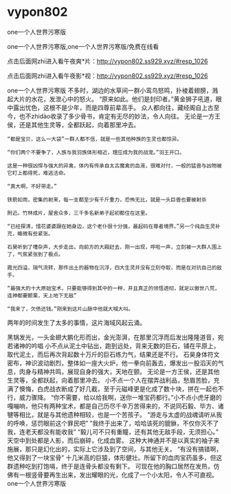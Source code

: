 # vypon802
one一个人世界污寒版

one一个人世界污寒版,one一个人世界污寒版/免费在线看

点击后面网zhi进入看午夜爽*片：http://vypon802.ss929.xyz/#resp_1026

点击后面网zhi进入看午夜影*视：http://vypon802.ss929.xyz/#resp_1026

one一个人世界污寒版    不多时，湖边的水草间一群小鸾鸟怒鸣，扑棱着翅膀，溅起大片的水花，发泄心中的怒火。    “原来如此。他们是封印者。”黄金狮子吼道，眼中露出忧色，这根不是少年，而是四尊前辈高手。    众人都向往，藏经阁自上古至今，也不zhidào收录了多少骨书，肯定有无尽的妙法，令人向往。    无论是一方王侯，还是其他生灵等，全都跃起，向着那里冲去。

    “都是宝贝，这么一大袋”一群人都不信，就是一些其他种族的生灵也都惊异。

    “你们两个不要争了，人族与我羽族体形相近，理应成为我的战宠。”羽王开口。

    这是一种很凶悍与强大的异禽，体内有传承自太古魔禽的血液，很难对付，一般的猛兽与凶物被它盯上都得死，难逃活命。

    “真大啊，不好带走。”

    铁箭如雨，密集的射来，每一支都至少有千斤重力，恐怖无比，就是一头巨兽也要被射杀

    附近。竹林成片，屋舍众多，三千多名新弟子起初都住在这里。

    “已经探清，惜花婆婆跟在她身边，这个老仆很十分强，最起码在尊者境界。”另一个纯血生灵补充，略微有些紧张。

    石昊听到了嘈杂声，大步走出，向前方的大殿赶去，刚一出现，呼啦一声，立刻被一大群人围上了，气氛紧张到了极点。

    霞光四溢，瑞气流转，那件出土的器物在沉浮，四大生灵并没有立刻夺取，而是在对抗自己的敌手。

    “最强大的十大原始宝术，只要能够得到其中的一种，并且真正的领悟透彻，就足以傲世八荒，连神都要颤栗，天上地下无敌”

    “我来了，欠债还钱。”刚来到这片山脉中他就大喊大叫。

两年的时间发生了太多的事情，这片海域风起云涌。

黑锅发光，一头金翅大鹏化形而出，金光澎湃，在那里沉浮而后发出隆隆道音，宛若诸神的吟唱    小不点从泥土中钻出，跑到远处，背来无数的巨石，铺在平原上，取代泥土，而后再次背起数十万斤的巨石练力气，结果还是不行。    石昊身体符文密布，神识波动剧烈，整体如一座大火炉，他一拳向前轰去，爆发出一股滔天的气息，肉身与精神共鸣，展现自身的强大，天地在颤。    无论是一方王侯，还是其他生灵等，全都跃起，向着那里冲去。    小不点一个人在摆弄战利品，愁眉苦脸，充满了懊悔，白虎战衣断成了好几截，至于元磁峰更是化成了数十块，拼在一起也不行，威力骤降。    “你不需要，给以给我啊，送你一堆宝药都行。”小不点小虎牙磨的嘎嘣响，他只有两种宝术，都是自己历尽千辛万苦得来的，不说同石毅、毕方、诸犍等相比，就是与其他遗种相较，也是一个苦孩子。    “游走与太虚的战魂请听从我的呼唤，惩罚眼前这个罪民吧”    “我终于出来了，哈哈该死的貔貅，不仅你灭不了我，连老天都没有能收我”    “毅儿可不只有重瞳，还有其他无敌手段，无须担心。”    天空中到处都是人影，而后崩碎，化成血雾。    这种大神通并不是以真实的袖子来施展，那只是幻化出的，实际上它涉及到了空间，与其他无关。    “有没有搞错啊，他又得到了一块宝骨”    十几米高的巨猿，体形健壮。所留下的血肉宝药虽多，但这群遗种吃到打饱嗝，终于是连骨头都没有剩下。    可现在他的胸口居然在发热，仿佛有一根竖骨要再生出来，发出耀眼的光，化成了一个小太阳，令人不可直视。one一个人世界污寒版
